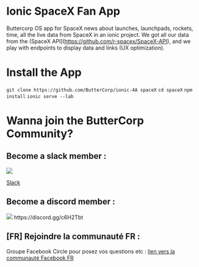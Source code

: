# Ionic SpaceX Fan App  
Buttercorp OS app for SpaceX news about launches, launchpads, rockets, time, all the live data from SpaceX in an ionic project. 
We got all our data from the (SpaceX API](https://github.com/r-spacex/SpaceX-API), and we play with endpoints to display data and links (UX optimization).



# Install the App
`` git clone https://github.com/ButterCorp/ionic-4A spaceX ``
`` cd spaceX ``
`` npm install ``
`` ionic serve --lab ``

# Wanna join the ButterCorp Community? 

## Become a slack member : 

<img src="https://png.icons8.com/dusk/50/000000/slack.png">

[Slack](https://join.slack.com/t/esgi-lalampe/shared_invite/enQtMzgzMzQ2NTcyNDM4LThhNzU3MGI3MzE2NWNiMGZlMDU2Y2VhMzU1MzdjNDFjNzY3N2Q1OTgwNDRmYmM2NjJjMDIxMzdmNTI2MjI1MGY)

## Become a discord member :
<img src="https://png.icons8.com/nolan/50/000000/discord-logo.png">
https://discord.gg/c6H2Tbt

## [FR] Rejoindre la communauté FR :

Groupe Facebook Circle pour posez vos questions etc :
[lien vers la communauté Facebook FR](https://www.facebook.com/groups/DevCParis/)
